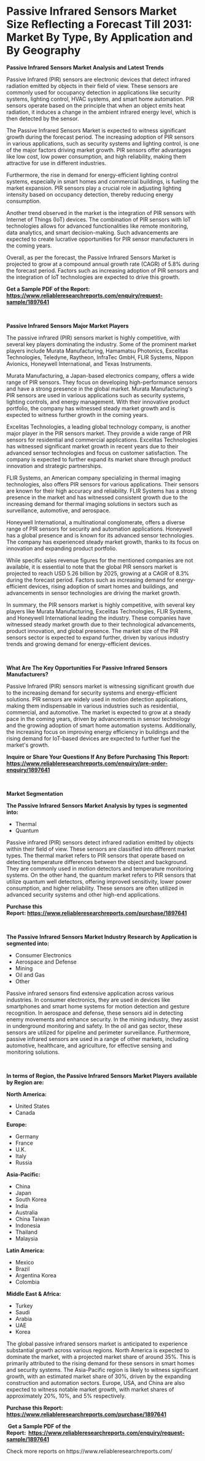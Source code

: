 <p><h1>Passive Infrared Sensors Market Size Reflecting a Forecast Till 2031: Market By Type, By Application and By Geography</h1></p><p><strong>Passive Infrared Sensors Market Analysis and Latest Trends</strong></p>
<p><p>Passive Infrared (PIR) sensors are electronic devices that detect infrared radiation emitted by objects in their field of view. These sensors are commonly used for occupancy detection in applications like security systems, lighting control, HVAC systems, and smart home automation. PIR sensors operate based on the principle that when an object emits heat radiation, it induces a change in the ambient infrared energy level, which is then detected by the sensor.</p><p>The Passive Infrared Sensors Market is expected to witness significant growth during the forecast period. The increasing adoption of PIR sensors in various applications, such as security systems and lighting control, is one of the major factors driving market growth. PIR sensors offer advantages like low cost, low power consumption, and high reliability, making them attractive for use in different industries.</p><p>Furthermore, the rise in demand for energy-efficient lighting control systems, especially in smart homes and commercial buildings, is fueling the market expansion. PIR sensors play a crucial role in adjusting lighting intensity based on occupancy detection, thereby reducing energy consumption.</p><p>Another trend observed in the market is the integration of PIR sensors with Internet of Things (IoT) devices. The combination of PIR sensors with IoT technologies allows for advanced functionalities like remote monitoring, data analytics, and smart decision-making. Such advancements are expected to create lucrative opportunities for PIR sensor manufacturers in the coming years.</p><p>Overall, as per the forecast, the Passive Infrared Sensors Market is projected to grow at a compound annual growth rate (CAGR) of 5.8% during the forecast period. Factors such as increasing adoption of PIR sensors and the integration of IoT technologies are expected to drive this growth.</p></p>
<p><strong>Get a Sample PDF of the Report:&nbsp; <a href="https://www.reliableresearchreports.com/enquiry/request-sample/1897641">https://www.reliableresearchreports.com/enquiry/request-sample/1897641</a></strong></p>
<p>&nbsp;</p>
<p><strong>Passive Infrared Sensors Major Market Players</strong></p>
<p><p>The passive infrared (PIR) sensors market is highly competitive, with several key players dominating the industry. Some of the prominent market players include Murata Manufacturing, Hamamatsu Photonics, Excelitas Technologies, Teledyne, Raytheon, InfraTec GmbH, FLIR Systems, Nippon Avionics, Honeywell International, and Texas Instruments.</p><p>Murata Manufacturing, a Japan-based electronics company, offers a wide range of PIR sensors. They focus on developing high-performance sensors and have a strong presence in the global market. Murata Manufacturing's PIR sensors are used in various applications such as security systems, lighting controls, and energy management. With their innovative product portfolio, the company has witnessed steady market growth and is expected to witness further growth in the coming years.</p><p>Excelitas Technologies, a leading global technology company, is another major player in the PIR sensors market. They provide a wide range of PIR sensors for residential and commercial applications. Excelitas Technologies has witnessed significant market growth in recent years due to their advanced sensor technologies and focus on customer satisfaction. The company is expected to further expand its market share through product innovation and strategic partnerships.</p><p>FLIR Systems, an American company specializing in thermal imaging technologies, also offers PIR sensors for various applications. Their sensors are known for their high accuracy and reliability. FLIR Systems has a strong presence in the market and has witnessed consistent growth due to the increasing demand for thermal imaging solutions in sectors such as surveillance, automotive, and aerospace.</p><p>Honeywell International, a multinational conglomerate, offers a diverse range of PIR sensors for security and automation applications. Honeywell has a global presence and is known for its advanced sensor technologies. The company has experienced steady market growth, thanks to its focus on innovation and expanding product portfolio.</p><p>While specific sales revenue figures for the mentioned companies are not available, it is essential to note that the global PIR sensors market is projected to reach USD 5.26 billion by 2025, growing at a CAGR of 8.3% during the forecast period. Factors such as increasing demand for energy-efficient devices, rising adoption of smart homes and buildings, and advancements in sensor technologies are driving the market growth.</p><p>In summary, the PIR sensors market is highly competitive, with several key players like Murata Manufacturing, Excelitas Technologies, FLIR Systems, and Honeywell International leading the industry. These companies have witnessed steady market growth due to their technological advancements, product innovation, and global presence. The market size of the PIR sensors sector is expected to expand further, driven by various industry trends and growing demand for energy-efficient devices.</p></p>
<p>&nbsp;</p>
<p><strong>What Are The Key Opportunities For Passive Infrared Sensors Manufacturers?</strong></p>
<p><p>Passive Infrared (PIR) sensors market is witnessing significant growth due to the increasing demand for security systems and energy-efficient solutions. PIR sensors are widely used in motion detection applications, making them indispensable in various industries such as residential, commercial, and automotive. The market is expected to grow at a steady pace in the coming years, driven by advancements in sensor technology and the growing adoption of smart home automation systems. Additionally, the increasing focus on improving energy efficiency in buildings and the rising demand for IoT-based devices are expected to further fuel the market's growth.</p></p>
<p><strong>Inquire or Share Your Questions If Any Before Purchasing This Report: <a href="https://www.reliableresearchreports.com/enquiry/pre-order-enquiry/1897641">https://www.reliableresearchreports.com/enquiry/pre-order-enquiry/1897641</a></strong></p>
<p>&nbsp;</p>
<p><strong>Market Segmentation</strong></p>
<p><strong>The Passive Infrared Sensors Market Analysis by types is segmented into:</strong></p>
<p><ul><li>Thermal</li><li>Quantum</li></ul></p>
<p><p>Passive infrared (PIR) sensors detect infrared radiation emitted by objects within their field of view. These sensors are classified into different market types. The thermal market refers to PIR sensors that operate based on detecting temperature differences between the object and background. They are commonly used in motion detectors and temperature monitoring systems. On the other hand, the quantum market refers to PIR sensors that utilize quantum well detectors, offering improved sensitivity, lower power consumption, and higher reliability. These sensors are often utilized in advanced security systems and other high-end applications.</p></p>
<p><strong>Purchase this Report:&nbsp;<a href="https://www.reliableresearchreports.com/purchase/1897641">https://www.reliableresearchreports.com/purchase/1897641</a></strong></p>
<p>&nbsp;</p>
<p><strong>The Passive Infrared Sensors Market Industry Research by Application is segmented into:</strong></p>
<p><ul><li>Consumer Electronics</li><li>Aerospace and Defense</li><li>Mining</li><li>Oil and Gas</li><li>Other</li></ul></p>
<p><p>Passive infrared sensors find extensive application across various industries. In consumer electronics, they are used in devices like smartphones and smart home systems for motion detection and gesture recognition. In aerospace and defense, these sensors aid in detecting enemy movements and enhance security. In the mining industry, they assist in underground monitoring and safety. In the oil and gas sector, these sensors are utilized for pipeline and perimeter surveillance. Furthermore, passive infrared sensors are used in a range of other markets, including automotive, healthcare, and agriculture, for effective sensing and monitoring solutions.</p></p>
<p>&nbsp;</p>
<p><strong>In terms of Region, the Passive Infrared Sensors Market Players available by Region are:</strong></p>
<p>
    <p> <strong> North America: </strong>
        <ul>
            <li>United States</li>
            <li>Canada</li>
        </ul>
        </p> 
    <p> <strong> Europe: </strong>
        <ul>
            <li>Germany</li>
            <li>France</li>
            <li>U.K.</li>
            <li>Italy</li>
            <li>Russia</li>
        </ul>
        </p> 
    <p> <strong> Asia-Pacific: </strong>
        <ul>
            <li>China</li>
            <li>Japan</li>
            <li>South Korea</li>
            <li>India</li>
            <li>Australia</li>
            <li>China Taiwan</li>
            <li>Indonesia</li>
            <li>Thailand</li>
            <li>Malaysia</li>
        </ul>
        </p> 
    <p> <strong> Latin America: </strong>
        <ul>
            <li>Mexico</li>
            <li>Brazil</li>
            <li>Argentina Korea</li>
            <li>Colombia</li>
        </ul>
        </p> 
    <p> <strong> Middle East & Africa: </strong>
        <ul>
            <li>Turkey</li>
            <li>Saudi</li>
            <li>Arabia</li>
            <li>UAE</li>
            <li>Korea</li>
        </ul>
    </p>
    </p>
<p><p>The global passive infrared sensors market is anticipated to experience substantial growth across various regions. North America is expected to dominate the market, with a projected market share of around 35%. This is primarily attributed to the rising demand for these sensors in smart homes and security systems. The Asia-Pacific region is likely to witness significant growth, with an estimated market share of 30%, driven by the expanding construction and automation sectors. Europe, USA, and China are also expected to witness notable market growth, with market shares of approximately 20%, 10%, and 5% respectively.</p></p>
<p><strong>Purchase this Report: <a href="https://www.reliableresearchreports.com/purchase/1897641">https://www.reliableresearchreports.com/purchase/1897641</a></strong></p>
<p>&nbsp;<strong>Get a Sample PDF of the Report:&nbsp;&nbsp;<a href="https://www.reliableresearchreports.com/enquiry/request-sample/1897641">https://www.reliableresearchreports.com/enquiry/request-sample/1897641</a></strong></p>
<p><strong></strong></p>
<p>Check more reports on https://www.reliableresearchreports.com/</p>